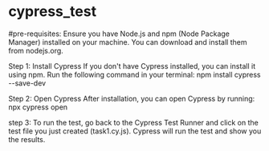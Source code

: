 # cypress_test
#pre-requisites:
Ensure you have Node.js and npm (Node Package Manager) installed on your machine. You can download and install them from nodejs.org.



Step 1: Install Cypress
If you don't have Cypress installed, you can install it using npm. Run the following command in your terminal:
npm install cypress --save-dev


Step 2: Open Cypress
After installation, you can open Cypress by running:
npx cypress open


step 3:
To run the test, go back to the Cypress Test Runner and click on the test file you just created (task1.cy.js). Cypress will run the test and show you the results.
